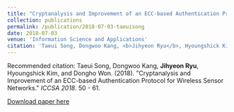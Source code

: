 ```yaml
---
title: "Cryptanalysis and Improvement of an ECC-based Authentication Protocol for Wireless Sensor Networks"
collection: publications
permalink: /publication/2018-07-03-taeuisong
date: 2018-07-03
venue: 'Information Science and Applications'
citation: 'Taeui Song, Dongwoo Kang, <b>Jihyeon Ryu</b>, Hyoungshick Kim, and Dongho Won. (2018). "Cryptanalysis and Improvement of an ECC-based Authentication Protocol for Wireless Sensor Networks." <i>ICCSA 2018</i>. 50 - 61.'
---
```

Recommended citation: Taeui Song, Dongwoo Kang, **Jihyeon Ryu**, Hyoungshick Kim, and Dongho Won. (2018). "Cryptanalysis and Improvement of an ECC-based Authentication Protocol for Wireless Sensor Networks." *ICCSA 2018*. 50 - 61.

[Download paper here](http://janicejihyeon.github.io/files/TaeuiSong.pdf)
